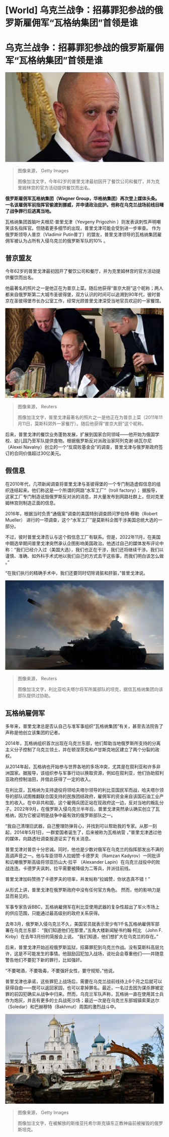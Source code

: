 # [World] 乌克兰战争：招募罪犯参战的俄罗斯雇佣军“瓦格纳集团”首领是谁

#  乌克兰战争：招募罪犯参战的俄罗斯雇佣军“瓦格纳集团”首领是谁


![2016年，普里戈津在圣彼得堡的外国投资者会议上](_128331152_e21b8aa2-e6dc-47ca-831c-e824449c9d9b.jpg)

> 图像来源，  Getty Images
>
> 图像加注文字，今年62岁的普里戈津最初因开了餐饮公司和餐厅，并为克里姆林宫的官方活动提供餐饮而出名。

**俄罗斯雇佣军瓦格纳集团（Wagner Group，华格纳集团）再次登上媒体头条。一名该雇佣军前指挥官偷渡到挪威，并申请政治庇护。他称在乌克兰战场前线目睹了战争罪行后逃离当地。**

瓦格纳集团首脑叶夫根尼·普里戈津（Yevgeny Prigozhin ）则发表讽刺性声明嘲笑该名指挥官。但随着更多细节的出现，普里戈津可能会受到进一步审查。 作为俄罗斯领导人普京（Vladimir Putin普丁）的盟友，普里戈津领导的瓦格纳集团雇佣军被认为占所有入侵乌克兰的俄罗斯军队的10% 。

##  普京盟友

今年62岁的普里戈津最初因开了餐饮公司和餐厅，并为克里姆林宫的官方活动提供餐饮而出名。

他最著名的照片之一是他正在为普京上菜。随后他获得“普京大厨”这个昵称；两人都来自俄罗斯第二大城市圣彼得堡，双方认识的时间可以追溯到90年代，彼时普京在圣彼得堡市长办公室工作，经常光顾普里戈津深受当地官员欢迎的一家餐馆。

![普里戈津最著名的照片之一是他正在为普京上菜（2011年11月11日，莫斯科郊外一家餐厅）。随后他获得"普京大厨"这个昵称。](_128327740_998938c1-37fc-4d0d-a905-eecd75d44c11.jpg)

> 图像来源，  Reuters
>
> 图像加注文字，普里戈津最著名的照片之一是他正在为普京上菜（2011年11月11日，莫斯科郊外一家餐厅）。随后他获得“普京大厨”这个昵称。

后来，普里戈津的餐饮业务蓬勃发展，扩展到国家合同领域——他开始为俄国学校、幼儿园乃至军队提供食物。根据俄罗斯反对派政治家阿列克谢·纳瓦尔尼（Alexei Navalny）创立的一个“反腐败基金会”的调查，普里戈津与俄罗斯政府签订的合同价值超过30亿美元。

##  假信息

在2010年代，几项新闻调查将普里戈津与圣彼得堡的一个专门制造虚假信息的组织连结起来。他们称这是一个所谓的网路“水军工厂”（troll factory）； 据报导，这家工厂专门制造诋毁俄罗斯反对派的消息，并大量发布到网路社群上，但对克里姆林宫则制造正面的信息。

2016年，根据当时负责“通俄案”调查的美国特别调查顾问罗伯特·穆勒（Robert Mueller） 进行的一项调查，这个“水军工厂”是莫斯科企图干涉美国总统大选的一部分。

不过，彼时普里戈津否认与这个假信息工厂有联系。但是，2022年11月，在美国中期选举期间普里戈津突然承认企图影响美国政治。他透过自己的媒体发布评论中称：“我们已经介入过（美国大选），我们也正在干涉，我们还将继续干涉。我们以谨慎、准确、如外科手术式地以我们自己的方式去干这些事，而我们明白该怎么做 。”

“在我们执行的精确手术中，我们还要同时切除肾脏和肝脏，”普里戈津说。

![利比亚哈夫塔尔将军所属部队的坦克](_124061208_de9f9495-ba88-49e6-ab42-1d1ac0f9f704.jpg)

> 图像来源，  Reuters
>
> 图像加注文字，利比亚哈夫塔尔将军所属部队的坦克，据信瓦格纳集团向该部队提供过协助。

##  瓦格纳雇佣军

多年来，普里戈津总是否认自己与准军事组织“瓦格纳集团”有关，甚至去法院告了声称是他创立该集团的记者。

2014年，瓦格纳组织首次出现在乌克兰东部，他们帮助当地俄罗斯所支持的分离主义分子控制了乌克兰领土，并在顿涅茨克和卢甘斯克地区建立了两个分裂的政权。

从2014年起，瓦格纳也开始参与世界各地的多场冲突，尤其是在叙利亚和许多非洲国家。据报导，该组织参与军事行动以换取资源，例如在叙利亚，他们协助叙利亚政府控制油田，并借此获得了一定的收入。

在利比亚，瓦格纳为支持退役将领哈夫塔尔领导的利比亚国民军而战，哈夫塔尔领导的部队试图推翻联合国支持的民族团结政府，雇佣军的资金来自该国石油工业产生的收入。在中非共和国，这个雇佣兵团正站在现政府这一边，反对当地的叛乱分子。2022年9月，在俄罗斯入侵乌克兰半年后，普里戈津突然承认确实创立了瓦格纳，因为它被证明是战争中最有效的俄罗斯部队之一。

“我自己清理旧武器，自己整理防弹背心，并找到可以帮助我的专家。从那一刻起，2014年5月1日，一群爱国者诞生了，后来被称为瓦格纳营 ，”普里戈津透过他的媒体，向路透社调查报道证实了有关消息。

普里戈津对普京十分忠诚。同时，他也是少数对俄军在乌克兰的指挥部发出不满的高调声音之一。他与车臣领导人拉姆赞·卡德罗夫（Ramzan Kadyrov）一同批评和讥嘲俄罗斯高级将领亚历山大·拉平 （Alexander Lapin）在乌克兰战役中的败战连连。卡德罗夫讽刺，拉平需要被降级为二等兵，并派往前线。

普里戈津加码赞扬了卡德罗夫的坦率，并发帖称“拉姆赞，你状态真不错！”

从形式上讲，普里戈津在俄罗斯政府中没有任何官方角色。 然而，他的影响力是显而易见的。

军事专家告诉BBC，瓦格纳雇佣军在利比亚使用武器的复杂性超出了军火市场上的供应范围，只能通过最高级别的政府关系获得。

去年3月，俄罗斯入侵乌克兰不久，美国官员就表示至少有1千名瓦格纳雇佣军部署在乌克兰东部： “我们知道他们在那里，”五角大楼新闻秘书约翰·柯比 （John F. Kirby）在去年3月份的简报会上说。 “我们知道，他们想扩大在乌克兰的存在。”

后来，普里戈津开始巡视俄罗斯监狱，招募罪犯到乌克兰作战。没有莫斯科高层允许，这是不可能发生的事情。他鼓励囚犯加入战场，说社会会尊重他们——并随意警告他们不要犯下新的罪行，比如强奸。

“不要喝酒，不要吸毒，不要强奸女性，要守规矩，”他说。

普里戈津也承诺，这些罪犯上战场后，需要在乌克兰战前线待上6个月之后就可以获得自由——既可以返回家园，也可以拿掉罪名。最近，一名过去因为谋杀罪被定罪的前囚犯确实从战争中归来。然而，乌克兰军队声称，瓦格纳一直在使用其士兵作为炮灰，并且有更多的士兵战死沙场；最近一次是在乌克兰东部城镇索莱达尔（Soledar）和巴赫穆特（Bakhmut）周围的激烈战斗中。

![在被解放的斯维亚托希尔斯克镇东正教神庙前被摧毁的俄罗斯坦克。](_128050392_temple_getty.jpg)

> 图像来源，  Getty Images
>
> 图像加注文字，在被解放的斯维亚托希尔斯克镇东正教神庙前被摧毁的俄罗斯坦克。


